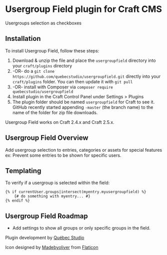 # Usergroup Field plugin for Craft CMS

Usergroups selection as checkboxes

## Installation

To install Usergroup Field, follow these steps:

1. Download & unzip the file and place the `usergroupfield` directory into your `craft/plugins` directory
2.  -OR- do a `git clone https://github.com/quebecstudio/usergroupfield.git` directly into your `craft/plugins` folder.  You can then update it with `git pull`
3.  -OR- install with Composer via `composer require quebecstudio/usergroupfield`
4. Install plugin in the Craft Control Panel under Settings > Plugins
5. The plugin folder should be named `usergroupfield` for Craft to see it.  GitHub recently started appending `-master` (the branch name) to the name of the folder for zip file downloads.

Usergroup Field works on Craft 2.4.x and Craft 2.5.x.

## Usergroup Field Overview

Add usergroup selection to entries, categories or assets for special features ex: Prevent some entries to be shown for specific users.

## Templating

To verify if a usergroup is selected within the field:

```twig
{% if currentUser.groups|intersect(myentry.myusergroupfield) %}
    {# do something with myentry... #}
{% endif %}
```


## Usergroup Field Roadmap

* Add settings to show all groups or only specific groups in the field.

Plugin development by [Québec Studio](http://quebecstudio.com)

Icon designed by [Madebyoliver](http://www.flaticon.com/authors/madebyoliver) from [Flaticon](http://www.flaticon.com/)
